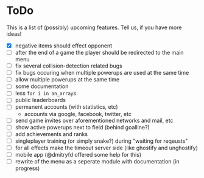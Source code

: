 # ToDo

This is a list of (possibly) upcoming features. Tell us, if you have more ideas!

- [x] negative items should effect opponent
- [ ] after the end of a game the player should be redirected to the main menu
- [ ] fix several collision-detection related bugs
- [ ] fix bugs occuring when multiple powerups are used at the same time
- [ ] allow multiple powerups at the same time
- [ ] some documentation
- [ ] less ```for i in an_array```s
- [ ] public leaderboards
- [ ] permanent accounts (with statistics, etc)
  * accounts via google, facebook, twitter, etc
- [ ] send game invites over aforementioned networks and mail, etc
- [ ] show active powerups next to field (behind goalline?)
- [ ] add achievements and ranks
- [ ] singleplayer training (or simply snake?) during "waiting for reqeusts"
- [ ] for all effects make the timeout server side (like ghostify and unghostify)
- [ ] mobile app (@dmitryfd offered some help for this)
- [ ] rewrite of the menu as a seperate module with documentation (in progress)
